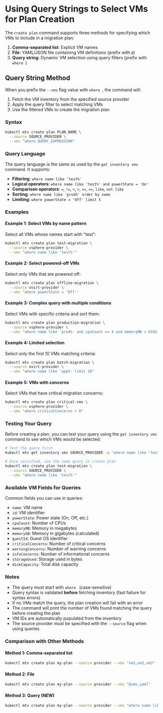 # Using Query Strings to Select VMs for Plan Creation

The `create plan` command supports three methods for specifying which VMs to include in a migration plan:

1. **Comma-separated list**: Explicit VM names
2. **File**: YAML/JSON file containing VM definitions (prefix with `@`)
3. **Query string**: Dynamic VM selection using query filters (prefix with `where `)

## Query String Method

When you prefix the `--vms` flag value with `where `, the command will:

1. Fetch the VM inventory from the specified source provider
2. Apply the query filter to select matching VMs
3. Use the filtered VMs to create the migration plan

### Syntax

```bash
kubectl mtv create plan PLAN_NAME \
  --source SOURCE_PROVIDER \
  --vms "where QUERY_EXPRESSION"
```

### Query Language

The query language is the same as used by the `get inventory vms` command. It supports:

- **Filtering**: `where name like 'test%'`
- **Logical operators**: `where name like 'test%' and powerState = 'On'`
- **Comparison operators**: `=`, `!=`, `<`, `>`, `<=`, `>=`, `like`, `not like`
- **Sorting**: `where name like 'prod%' order by name`
- **Limiting**: `where powerState = 'Off' limit 5`

### Examples

#### Example 1: Select VMs by name pattern

Select all VMs whose names start with "test":

```bash
kubectl mtv create plan test-migration \
  --source vsphere-provider \
  --vms "where name like 'test%'"
```

#### Example 2: Select powered-off VMs

Select only VMs that are powered off:

```bash
kubectl mtv create plan offline-migration \
  --source ovirt-provider \
  --vms "where powerState = 'Off'"
```

#### Example 3: Complex query with multiple conditions

Select VMs with specific criteria and sort them:

```bash
kubectl mtv create plan production-migration \
  --source vsphere-provider \
  --vms "where name like 'prod%' and cpuCount >= 4 and memoryMB > 8192 order by name"
```

#### Example 4: Limited selection

Select only the first 10 VMs matching criteria:

```bash
kubectl mtv create plan batch-migration \
  --source ovirt-provider \
  --vms "where name like 'app%' limit 10"
```

#### Example 5: VMs with concerns

Select VMs that have critical migration concerns:

```bash
kubectl mtv create plan critical-vms \
  --source vsphere-provider \
  --vms "where criticalConcerns > 0"
```

### Testing Your Query

Before creating a plan, you can test your query using the `get inventory vms` command to see which VMs would be selected:

```bash
# Test the query first
kubectl mtv get inventory vms SOURCE_PROVIDER -q "where name like 'test%'"

# Once satisfied, use the same query in create plan
kubectl mtv create plan test-migration \
  --source SOURCE_PROVIDER \
  --vms "where name like 'test%'"
```

### Available VM Fields for Queries

Common fields you can use in queries:

- `name`: VM name
- `id`: VM identifier
- `powerState`: Power state (On, Off, etc.)
- `cpuCount`: Number of CPUs
- `memoryMB`: Memory in megabytes
- `memoryGB`: Memory in gigabytes (calculated)
- `guestId`: Guest OS identifier
- `criticalConcerns`: Number of critical concerns
- `warningConcerns`: Number of warning concerns
- `infoConcerns`: Number of informational concerns
- `storageUsed`: Storage used in bytes
- `diskCapacity`: Total disk capacity

### Notes

- The query must start with `where ` (case-sensitive)
- Query syntax is validated **before** fetching inventory (fast failure for syntax errors)
- If no VMs match the query, the plan creation will fail with an error
- The command will print the number of VMs found matching the query before creating the plan
- VM IDs are automatically populated from the inventory
- The source provider must be specified with the `--source` flag when using queries

### Comparison with Other Methods

#### Method 1: Comma-separated list
```bash
kubectl mtv create plan my-plan --source provider --vms "vm1,vm2,vm3"
```

#### Method 2: File
```bash
kubectl mtv create plan my-plan --source provider --vms "@vms.yaml"
```

#### Method 3: Query (NEW)
```bash
kubectl mtv create plan my-plan --source provider --vms "where name like 'app%'"
```

